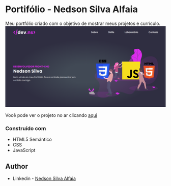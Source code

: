# Portifólio - Nedson Silva Alfaia

Meu portfólio criado com o objetivo de mostrar meus projetos e currículo.
![screenshot](./assets/img/screenshot.png)

Você pode ver o projeto no ar clicando [aqui](https://www.google.com.br)

### Construído com

- HTML5 Semântico
- CSS
- JavaScript

## Author

- Linkedin - [Nedson Silva Alfaia](https://www.linkedin.com/in/nedson-silva-80b397154/)